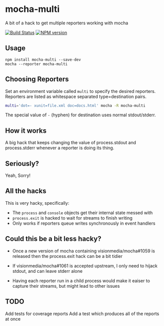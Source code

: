 mocha-multi
===========

A bit of a hack to get multiple reporters working with mocha

[![Build Status](https://travis-ci.org/glenjamin/mocha-multi.png?branch=master)](https://travis-ci.org/glenjamin/mocha-multi)
[![NPM version](https://badge.fury.io/js/mocha-multi.png)](http://badge.fury.io/js/mocha-multi)

Usage
-----

    npm install mocha-multi --save-dev
    mocha --reporter mocha-multi

Choosing Reporters
------------------

Set an environment variable called `multi` to specify the desired reporters.
Reporters are listed as whitespace separated type=destination pairs.

```bash
multi='dot=- xunit=file.xml doc=docs.html' mocha -R mocha-multi
```

The special value of `-` (hyphen) for destination uses normal stdout/stderr.

How it works
------------

A big hack that keeps changing the value of process.stdout and process.stderr whenever a reporter is doing its thing.

Seriously?
----------

Yeah, Sorry!

All the hacks
-------------

This is very hacky, specifically:

 * The `process` and `console` objects get their internal state messed with
 * `process.exit` is hacked to wait for streams to finish writing
 * Only works if reporters queue writes synchronously in event handlers

Could this be a bit less hacky?
-------------------------------

 * Once a new version of mocha containing visionmedia/mocha#1059 is released then the process.exit hack can be a bit tidier

 * If visionmedia/mocha#1061 is accepted upstream, I only need to hijack stdout, and can leave stderr alone

 * Having each reporter run in a child process would make it eaiser to capture their streams, but might lead to other issues

TODO
----

Add tests for coverage reports
Add a test which produces all of the reports at once
